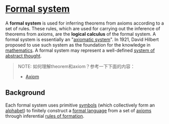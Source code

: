 # [Formal system](https://en.wikipedia.org/wiki/Formal_system)

A **formal system** is used for inferring theorems from axioms according to a set of rules. These rules, which are used for carrying out the inference of theorems from axioms, are the **logical calculus** of the formal system. A formal system is essentially an "[axiomatic system](https://en.wikipedia.org/wiki/Axiomatic_system)". In 1921, David Hilbert proposed to use such system as the foundation for the knowledge in [mathematics](https://en.wikipedia.org/wiki/Mathematics). A formal system may represent a well-defined [system of abstract thought](https://en.wikipedia.org/wiki/Abstraction).

> NOTE: 如何理解theorem和axiom？参考一下下面的内容：
>
> - [Axiom](https://en.wikipedia.org/wiki/Axiom)
>
> 

## Background

Each formal system uses primitive [symbols](https://en.wikipedia.org/wiki/Symbol_(formal)) (which collectively form an [alphabet](https://en.wikipedia.org/wiki/Alphabet_(computer_science))) to finitely construct a [formal language](https://en.wikipedia.org/wiki/Formal_language) from a set of [axioms](https://en.wikipedia.org/wiki/Axiom) through inferential [rules of formation](https://en.wikipedia.org/wiki/Rules_of_formation).

